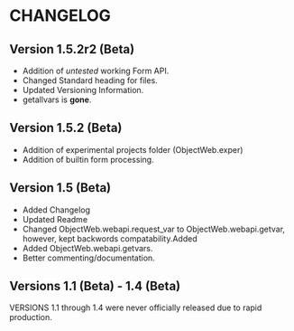 CHANGELOG
=========

Version 1.5.2r2 (Beta)
----------------------
- Addition of *untested* working Form API.
- Changed Standard heading for files.
- Updated Versioning Information.
- getallvars is **gone**.

Version 1.5.2 (Beta)
--------------------
- Addition of experimental projects folder (ObjectWeb.exper)
- Addition of builtin form processing.


Version 1.5 (Beta)
------------------

- Added Changelog
- Updated Readme
- Changed ObjectWeb.webapi.request_var to ObjectWeb.webapi.getvar, however, kept backwords compatability.Added
- Added ObjectWeb.webapi.getvars.
- Better commenting/documentation.


Versions 1.1 (Beta) - 1.4 (Beta)
--------------------------------
VERSIONS 1.1 through 1.4 were never officially released due to rapid production.
